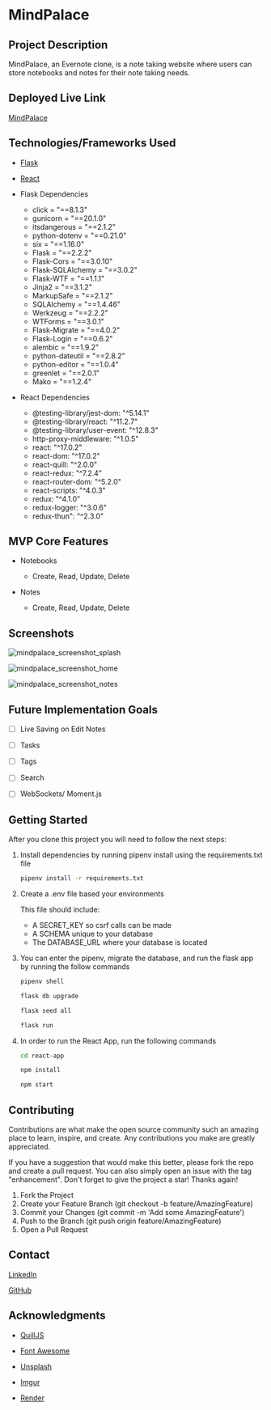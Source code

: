 # MindPalace

## Project Description

MindPalace, an Evernote clone, is a note taking website  where users can store notebooks and notes for their note taking needs.

## Deployed Live Link

[MindPalace](https://nn-mind-palace.onrender.com)

## Technologies/Frameworks Used

* [Flask](https://flask.palletsprojects.com/en/2.2.x/)

* [React](https://reactjs.org/)

* Flask Dependencies

	* click = "==8.1.3"
	* gunicorn = "==20.1.0"
	* itsdangerous = "==2.1.2"
	* python-dotenv = "==0.21.0"
	* six = "==1.16.0"
	* Flask = "==2.2.2"
	* Flask-Cors = "==3.0.10"
	* Flask-SQLAlchemy = "==3.0.2"
	* Flask-WTF = "==1.1.1"
	* Jinja2 = "==3.1.2"
	* MarkupSafe = "==2.1.2"
	* SQLAlchemy = "==1.4.46"
	* Werkzeug = "==2.2.2"
	* WTForms = "==3.0.1"
	* Flask-Migrate = "==4.0.2"
	* Flask-Login = "==0.6.2"
	* alembic = "==1.9.2"
	* python-dateutil = "==2.8.2"
	* python-editor = "==1.0.4"
	* greenlet = "==2.0.1"
	* Mako = "==1.2.4"

* React Dependencies

	* @testing-library/jest-dom: "^5.14.1"
    * @testing-library/react: "^11.2.7"
    * @testing-library/user-event: "^12.8.3"
    * http-proxy-middleware: "^1.0.5"
    * react: "^17.0.2"
    * react-dom: "^17.0.2"
    * react-quill: "^2.0.0"
    * react-redux: "^7.2.4"
    * react-router-dom: "^5.2.0"
    * react-scripts: "^4.0.3"
    * redux: "^4.1.0"
    * redux-logger: "^3.0.6"
    * redux-thun": "^2.3.0"

## MVP Core Features

* Notebooks

	* Create, Read, Update, Delete

* Notes

	* Create, Read, Update, Delete

## Screenshots


![mindpalace_screenshot_splash](https://user-images.githubusercontent.com/109548330/229244441-65a2a7d3-d9cc-44fa-aff5-661cb0dc8f66.jpg)

![mindpalace_screenshot_home](https://user-images.githubusercontent.com/109548330/229244452-7f3dcc07-e846-4a99-ab48-104cc895981a.jpg)

![mindpalace_screenshot_notes](https://user-images.githubusercontent.com/109548330/229244473-ed02c105-fa0f-4b61-8ffa-decfd454247f.jpg)

## Future Implementation Goals

- [ ] Live Saving on Edit Notes

- [ ]  Tasks

- [ ] Tags

- [ ] Search

- [ ] WebSockets/ Moment.js

## Getting Started

After you clone this project you will need to follow the next steps:

1. Install dependencies by running pipenv install using the requirements.txt file

	```bash
	pipenv install -r requirements.txt
	```
2. Create a .env file based your environments

	This file should include:
	* A SECRET_KEY so csrf calls can be made
	* A SCHEMA unique to your database
	* The DATABASE_URL where your database is located

3. You can enter the pipenv, migrate the database, and run the flask app by running the follow commands

	```bash
	pipenv shell
	```

	```bash
	flask db upgrade
	```

	```bash
	flask seed all
	```

	```bash
	flask run
	```

4. In order to run the React App, run the following commands

	```bash
	cd react-app
	```

	```bash
	npm install
	```

	```bash
	npm start
	```

## Contributing

Contributions are what make the open source community such an amazing place to learn, inspire, and create. Any contributions you make are greatly appreciated.

If you have a suggestion that would make this better, please fork the repo and create a pull request. You can also simply open an issue with the tag "enhancement". Don't forget to give the project a star! Thanks again!

1. Fork the Project
2. Create your Feature Branch (git checkout -b feature/AmazingFeature)
3. Commit your Changes (git commit -m 'Add some AmazingFeature')
4. Push to the Branch (git push origin feature/AmazingFeature)
5. Open a Pull Request

## Contact

[LinkedIn](https://www.linkedin.com/in/nygil-nettles-5168a624b/)

[GitHub](https://github.com/NygilNet)

## Acknowledgments

* [QuillJS](https://quilljs.com/)

* [Font Awesome](https://fontawesome.com/)

* [Unsplash](https://unsplash.com/)

* [Imgur](https://imgur.com)

* [Render](https://render.com/)
